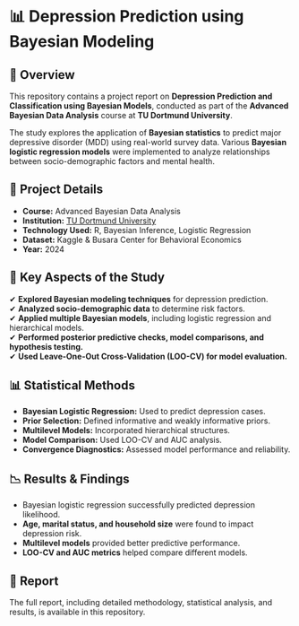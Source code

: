 # 📊 Depression Prediction using Bayesian Modeling

## 📌 Overview

This repository contains a project report on **Depression Prediction and Classification using Bayesian Models**, conducted as part of the **Advanced Bayesian Data Analysis** course at **TU Dortmund University**.

The study explores the application of **Bayesian statistics** to predict major depressive disorder (MDD) using real-world survey data. Various **Bayesian logistic regression models** were implemented to analyze relationships between socio-demographic factors and mental health.

## 📂 Project Details

- **Course:** Advanced Bayesian Data Analysis
- **Institution:** [TU Dortmund University](https://www.tu-dortmund.de/)
- **Technology Used:** R, Bayesian Inference, Logistic Regression
- **Dataset:** Kaggle & Busara Center for Behavioral Economics
- **Year:** 2024

## 🔬 Key Aspects of the Study

✔ **Explored Bayesian modeling techniques** for depression prediction.  
✔ **Analyzed socio-demographic data** to determine risk factors.  
✔ **Applied multiple Bayesian models**, including logistic regression and hierarchical models.  
✔ **Performed posterior predictive checks, model comparisons, and hypothesis testing.**  
✔ **Used Leave-One-Out Cross-Validation (LOO-CV) for model evaluation.**  

## 📊 Statistical Methods

- **Bayesian Logistic Regression:** Used to predict depression cases.
- **Prior Selection:** Defined informative and weakly informative priors.
- **Multilevel Models:** Incorporated hierarchical structures.
- **Model Comparison:** Used LOO-CV and AUC analysis.
- **Convergence Diagnostics:** Assessed model performance and reliability.

## 📉 Results & Findings

- Bayesian logistic regression successfully predicted depression likelihood.
- **Age, marital status, and household size** were found to impact depression risk.
- **Multilevel models** provided better predictive performance.
- **LOO-CV and AUC metrics** helped compare different models.

## 📖 Report

The full report, including detailed methodology, statistical analysis, and results, is available in this repository.

